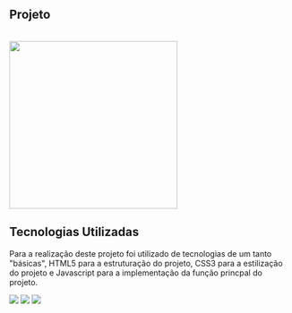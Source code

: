 ## Projeto
<br>

<img align="center" height="300em" src="https://github.com/devgamon/stopwatch/blob/main/assets/img/stop.png">

<br>

## Tecnologias Utilizadas

Para a realização deste projeto foi utilizado de tecnologias de um tanto "básicas", HTML5 para a estruturação do projeto, CSS3 para a estilização do projeto e Javascript para a implementação da função princpal do projeto.

<p align="left"> 
<img src="https://img.shields.io/badge/HTML5-E34F26?style=for-the-badge&logo=html5&logoColor=white">
<img src="https://img.shields.io/badge/CSS3-1572B6?style=for-the-badge&logo=css3&logoColor=white">
<img src="https://img.shields.io/badge/JavaScript-323330?style=for-the-badge&logo=javascript&logoColor=F7DF1E">
</p>

<br>


